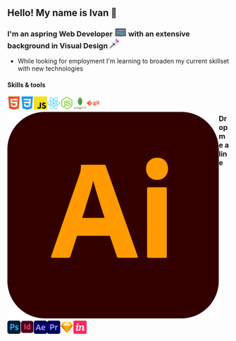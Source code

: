 ## Hello! My name is Ivan 👋

### I'm an aspring Web Developer <img alt="laptop icon" width="28px" src="/images/laptop.svg" /> with an extensive background in Visual Design <img alt="Pen tool" width="22px" src="/images/pen.svg" />

- While looking for employment I'm learning to broaden my current skillset with new technologies

#### Skills & tools
<img align="left" style="margin-bottom: 5px" alt="Skill - HTML5" width="30px" src="images/html5.svg" />
<img align="left" style="margin-bottom: 5px" alt="Skill - CSS3" width="30px" src="images/css3.svg" />
<img align="left" style="margin-bottom: 5px" alt="Skill - Javascript" width="30px" src="images/javascript.svg" />
<img align="left" style="margin-bottom: 5px" alt="Skill - React" width="30px" src="images/react.svg" />
<img align="left" style="margin-bottom: 5px" alt="Skill - NodeJs" width="30px" src="images/node-js.svg" />
<img align="left" style="margin-bottom: 5px" alt="Skill - Mongo Db" width="30px" src="images/mongodb.svg" />
<img align="left" style="margin-bottom: 5px" alt="Skill - Git" width="30px" src="images/git.svg" />
<br>
<img align="left" style="margin-bottom: 5px" alt="Skill - Illustrator" widtdith="30px" src="images/illustrator.svg" />
<img align="left" style="margin-bottom: 5px" alt="Skill - Photoshop" width="30px" src="images/photoshop.svg" />
<img align="left" style="margin-bottom: 5px" alt="Skill - InDesign" width="30px" src="images/indesign.svg" />
<img align="left" style="margin-bottom: 5px" alt="Skill - AfterEffects" width="30px" src="images/aftereffects.svg" />
<img align="left" style="margin-bottom: 5px" alt="Skill - Premiere Pro" width="30px" src="images/premiere.svg" />
<img align="left" style="margin-bottom: 5px" alt="Skill - Sketch App" width="30px" src="images/sketch.svg" />
<img align="left" style="margin-bottom: 5px" alt="Skill - Invision App" width="30px" src="images/invision.svg" />

### Drop me a line
